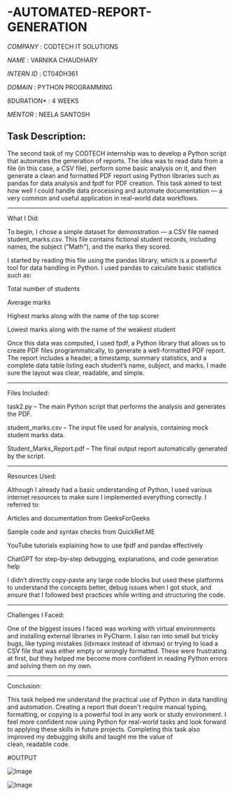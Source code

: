 # -AUTOMATED-REPORT-GENERATION

*COMPANY* : CODTECH IT SOLUTIONS 

*NAME* : VARNIKA CHAUDHARY 

*INTERN ID* : CT04DH361

*DOMAIN* : PYTHON PROGRAMMING 

8DURATION* : 4 WEEKS 

*MENTOR* : NEELA SANTOSH 

## Task Description:

The second task of my CODTECH internship was to develop a Python script that automates the generation of reports. The idea was to read data from a file (in this case, a CSV file), perform some basic analysis on it, and then generate a clean and formatted PDF report using Python libraries such as pandas for data analysis and fpdf for PDF creation. This task aimed to test how well I could handle data processing and automate documentation — a very common and useful application in real-world data workflows.


---

 What I Did:

To begin, I chose a simple dataset for demonstration — a CSV file named student_marks.csv. This file contains fictional student records, including names, the subject ("Math"), and the marks they scored.

I started by reading this file using the pandas library, which is a powerful tool for data handling in Python. I used pandas to calculate basic statistics such as:

Total number of students

Average marks

Highest marks along with the name of the top scorer

Lowest marks along with the name of the weakest student


Once this data was computed, I used fpdf, a Python library that allows us to create PDF files programmatically, to generate a well-formatted PDF report. The report includes a header, a timestamp, summary statistics, and a complete data table listing each student’s name, subject, and marks. I made sure the layout was clear, readable, and simple.


---

 Files Included:

task2.py – The main Python script that performs the analysis and generates the PDF.

student_marks.csv – The input file used for analysis, containing mock student marks data.

Student_Marks_Report.pdf – The final output report automatically generated by the script.



---

 Resources Used:

Although I already had a basic understanding of Python, I used various internet resources to make sure I implemented everything correctly. I referred to:

Articles and documentation from GeeksForGeeks

Sample code and syntax checks from QuickRef.ME

YouTube tutorials explaining how to use fpdf and pandas effectively

ChatGPT for step-by-step debugging, explanations, and code generation help


I didn’t directly copy-paste any large code blocks but used these platforms to understand the concepts better, debug issues when I got stuck, and ensure that I followed best practices while writing and structuring the code.


---

 Challenges I Faced:

One of the biggest issues I faced was working with virtual environments and installing external libraries in PyCharm. I also ran into small but tricky bugs, like typing mistakes (idxmaxx instead of idxmax) or trying to load a CSV file that was either empty or wrongly formatted. These were frustrating at first, but they helped me become more confident in reading Python errors and solving them on my own.


---

 Conclusion:

This task helped me understand the practical use of Python in data handling and automation. Creating a report that doesn't require manual typing, formatting, or copying is a powerful tool in any work or study environment. I feel more confident now using Python for real-world tasks and look forward to applying these skills in future projects. Completing this task also improved my debugging skills and taught me the value of clean, readable code.

#OUTPUT

![Image](https://github.com/user-attachments/assets/aa301054-eefb-4d3d-9c02-183189f3c6ba)

![Image](https://github.com/user-attachments/assets/00cf6088-9fa8-4954-a81b-ea6865b53a9e)
